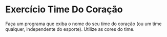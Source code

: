 # Exercício Time Do Coração

Faça um programa que exiba o nome do seu time do coração (ou um time qualquer, independente do esporte). Utilize as cores do time.


